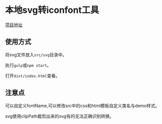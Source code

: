 # 本地svg转iconfont工具
[项目地址](http://git.dev.sh.ctripcorp.com/ccfu/svg2icon/tree/master)

## 使用方式
将svg文件放入`src/svg`目录中。

执行`gulp`或`npm start`。

打开`dist/index.html`查看。

## 注意点
可以自定义fontName,可以修改src中的css和html模板自定义类名与demo样式。

svg使用clipPath裁剪出来的svg有的无法正确识别转换。
